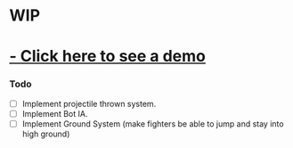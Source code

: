 # WIP

# [- Click here to see a demo](https://vitorfigm.github.io/Physics-simulation/)

### Todo
- [ ] Implement projectile thrown system.
- [ ] Implement Bot IA.
- [ ] Implement Ground System (make fighters be able to jump and stay into high ground)
